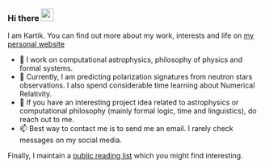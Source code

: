 ### Hi there <img src="https://media.giphy.com/media/hvRJCLFzcasrR4ia7z/giphy.gif" width="25px">
 
I am Kartik. You can find out more about my work, interests and life on [my personal website](https://kartiktiwari.in/)

- 🔭 I work on computational astrophysics, philosophy of physics and formal systems. 
- 🌱 Currently, I am predicting polarization signatures from neutron stars observations. I also spend considerable time learning about Numerical Relativity.
- 👯 If you have an interesting project idea related to astrophysics or computational philosophy (mainly formal logic, time and linguistics), do reach out to me.
- 📫 Best way to contact me is to send me an email. I rarely check messages on my social media. 

Finally, I maintain a [public reading list](https://kartiktiwari.notion.site/3617ac542318400eb9b9c650c2f071fe?v=662692b58eed4e5cbd3401c5d8d0be46) which you might find interesting. 
